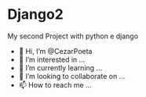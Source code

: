 # Django2
 My second Project with python e django

- 👋 Hi, I’m @CezarPoeta
- 👀 I’m interested in ...
- 🌱 I’m currently learning ...
- 💞️ I’m looking to collaborate on ...
- 📫 How to reach me ...